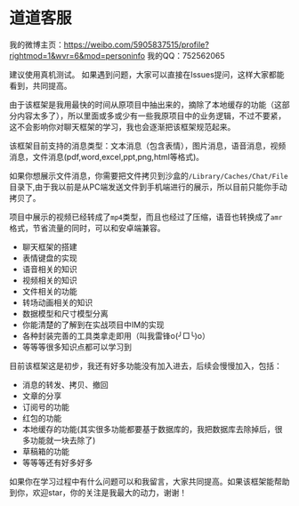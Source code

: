 # 道道客服

我的微博主页：https://weibo.com/5905837515/profile?rightmod=1&wvr=6&mod=personinfo
我的QQ：752562065


建议使用真机测试。
如果遇到问题，大家可以直接在Issues提问，这样大家都能看到，共同提高。


由于该框架是我用最快的时间从原项目中抽出来的，摘除了本地缓存的功能（这部分内容太多了），所以里面或多或少有一些我原项目中的业务逻辑，不过不要紧，这不会影响你对聊天框架的学习，我也会逐渐把该框架规范起来。		


该框架目前支持的消息类型：文本消息（包含表情），图片消息，语音消息，视频消息，文件消息(pdf,word,excel,ppt,png,html等格式)。

如果你想展示文件消息，你需要把文件拷贝到沙盒的`/Library/Caches/Chat/File`目录下,由于我以前是从PC端发送文件到手机端进行的展示，所以目前只能你手动拷贝了。

项目中展示的视频已经转成了`mp4`类型，而且也经过了压缩，语音也转换成了`amr`格式，节省流量的同时，可以和安卓端兼容。

* 聊天框架的搭建
* 表情键盘的实现
* 语音相关的知识
* 视频相关的知识
* 文件相关的功能
* 转场动画相关的知识
* 数据模型和尺寸模型分离
* 你能清楚的了解到在实战项目中IM的实现	
* 各种封装完善的工具类拿走即用（叫我雷锋o(╯□╰)o）
* 等等等很多知识点都可以学习到


目前该框架这是初步，我还有好多功能没有加入进去，后续会慢慢加入，包括：		
* 消息的转发、拷贝、撤回
* 文章的分享
* 订阅号的功能
* 红包的功能
* 本地缓存的功能(其实很多功能都要基于数据库的，我把数据库去除掉后，很多功能就一块去除了)
* 草稿箱的功能
* 等等等还有好多好多



如果你在学习过程中有什么问题可以和我留言，大家共同提高。如果该框架能帮助到你，欢迎star，你的关注是我最大的动力，谢谢！




